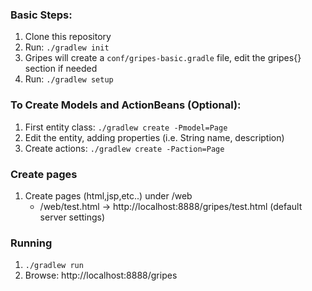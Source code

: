 ### Basic Steps:
1. Clone this repository
3. Run: `./gradlew init`
4. Gripes will create a `conf/gripes-basic.gradle` file, edit the gripes{} section if needed
5. Run: `./gradlew setup`

### To Create Models and ActionBeans (Optional):
1. First entity class: `./gradlew create -Pmodel=Page`
2. Edit the entity, adding properties (i.e. String name, description)
3. Create actions: `./gradlew create -Paction=Page`

### Create pages
1. Create pages (html,jsp,etc..) under /web
	- /web/test.html -> http://localhost:8888/gripes/test.html (default server settings)

### Running
1. `./gradlew run`
2. Browse: http://localhost:8888/gripes